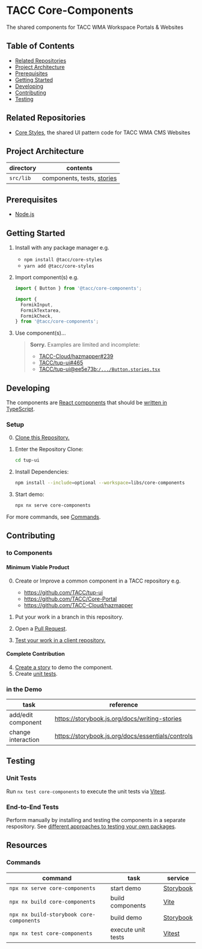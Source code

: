 # TACC Core-Components

The shared components for TACC WMA Workspace Portals & Websites

## Table of Contents

- [Related Repositories](#related-repositories)
- [Project Architecture](#project-architecture)
- [Prerequisites](#prerequisites)
- [Getting Started](#getting-started)
- [Developing](#developing)
- [Contributing](#contributing)
- [Testing](#testing)

## Related Repositories

- [Core Styles], the shared UI pattern code for TACC WMA CMS Websites

## Project Architecture

| directory | contents                     |
| --------- | ---------------------------- |
| `src/lib` | components, tests, [stories] |

## Prerequisites

- [Node.js]

## Getting Started

1. Install with any package manager e.g.

   - `npm install @tacc/core-styles`
   - `yarn add @tacc/core-styles`

2. Import component(s) e.g.

   ```ts
   import { Button } from '@tacc/core-components';
   ```

   ```ts
   import {
     FormikInput,
     FormikTextarea,
     FormikCheck,
   } from '@tacc/core-components';
   ```

3. Use component(s)…

   > **Sorry.** Examples are limited and incomplete:
   >
   > - [TACC-Cloud/hazmapper#239](https://github.com/TACC-Cloud/hazmapper/pull/239/files)
   > - [TACC/tup-ui#465](https://github.com/TACC/tup-ui/pull/465/files)
   > - [TACC/tup-ui@ee5e73b:`/.../Button.stories.tsx`](https://github.com/TACC/tup-ui/blob/ee5e73b/libs/core-components/src/lib/Button/Button.stories.tsx#L26-L37)

## Developing

The components are [React components](https://react.dev/learn) that should be [written in TypeScript](https://react.dev/learn/typescript#typescript-with-react-components).

### Setup

0. [Clone this Repository.](https://docs.github.com/en/repositories/creating-and-managing-repositories/cloning-a-repository)
1. Enter the Repository Clone:

   ```sh
   cd tup-ui
   ```

2. Install Dependencies:

   ```sh
   npm install --include=optional --workspace=libs/core-components
   ```

3. Start demo:

   ```sh
   npx nx serve core-components
   ```

For more commands, see [Commands](#commands).

## Contributing

### to Components

#### Minimum Viable Product

0. Create or Improve a common component in a TACC repository e.g.

   - https://github.com/TACC/tup-ui
   - https://github.com/TACC/Core-Portal
   - https://github.com/TACC-Cloud/hazmapper

1. Put your work in a branch in this repository.
2. Open a [Pull Request](https://github.com/TACC/tup-ui/pulls).
3. [Test your work in a client repository.](#end-to-end-tests)

#### Complete Contribution

4. [Create a story](https://storybook.js.org/docs/writing-stories) to demo the component.
5. Create [unit tests](#unit-tests).

### in the Demo

| task               | reference                                         |
| ------------------ | ------------------------------------------------- |
| add/edit component | https://storybook.js.org/docs/writing-stories     |
| change interaction | https://storybook.js.org/docs/essentials/controls |

## Testing

### Unit Tests

Run `nx test core-components` to execute the unit tests via [Vitest](https://vitest.dev/).

### End-to-End Tests

Perform manually by installing and testing the components in a separate respository. See [different approaches to testing your own packages](https://dev.to/one-beyond/different-approaches-to-testing-your-own-packages-1kdg).

## Resources

### Commands

| command                                  | task               | service                                |
| ---------------------------------------- | ------------------ | -------------------------------------- |
| `npx nx serve core-components`           | start demo         | [Storybook](https://storybook.js.org/) |
| `npx nx build core-components`           | build components   | [Vite](https://vitejs.dev/)            |
| `npx nx build-storybook core-components` | build demo         | [Storybook](https://storybook.js.org/) |
| `npx nx test core-components`            | execute unit tests | [Vitest](https://vitest.dev/)          |

<!-- Link Aliases -->

[core styles]: https://github.com/TACC/Core-Styles
[node.js]: https://nodejs.org/
[stories]: https://storybook.js.org/docs/get-started/whats-a-story
